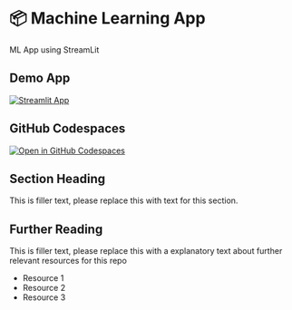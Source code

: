 # 📦 Machine Learning App 
 
ML App using StreamLit

## Demo App

[![Streamlit App](https://static.streamlit.io/badges/streamlit_badge_black_white.svg)](https://vm-ml.streamlit.app/)

## GitHub Codespaces

[![Open in GitHub Codespaces](https://github.com/codespaces/badge.svg)](https://codespaces.new/streamlit/app-starter-kit?quickstart=1)

## Section Heading

This is filler text, please replace this with text for this section.

## Further Reading

This is filler text, please replace this with a explanatory text about further relevant resources for this repo
- Resource 1
- Resource 2
- Resource 3

